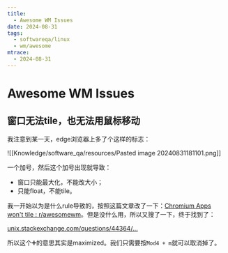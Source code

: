 ```yaml
---
title:
  - Awesome WM Issues
date: 2024-08-31
tags:
  - softwareqa/linux
  - wm/awesome
mtrace:
  - 2024-08-31
---
```


# Awesome WM Issues

## 窗口无法tile，也无法用鼠标移动

我注意到某一天，edge浏览器上多了个这样的标志：

![[Knowledge/software_qa/resources/Pasted image 20240831181101.png]]

一个加号，然后这个加号出现就导致：

- 窗口只能最大化，不能改大小；
- 只能float，不能tile。

我一开始以为是什么rule导致的，按照这篇文章改了一下：[Chromium Apps won't tile : r/awesomewm](https://www.reddit.com/r/awesomewm/comments/10pvpym/chromium_apps_wont_tile/)。但是没什么用，所以又搜了一下，终于找到了：

[unix.stackexchange.com/questions/44364/…](https://unix.stackexchange.com/questions/44364/how-to-maximise-a-window-horizontal-or-vertically)

所以这个➕的意思其实是maximized。我们只需要按`Mod4 + m`就可以取消掉了。